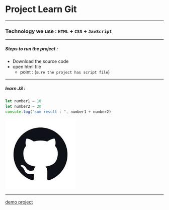 # Project Learn Git
___

### Technology we use : `HTML` + `CSS` + `JavScript`

___

##### Steps to run the project :
- Download the source code
- open html file
  - point : (`sure the project has script file`)

___

##### learn JS :
```javascript
let number1 = 10
let number2 = 20
console.log("sum result : ", number1 + number2)
```

![image github](./images.jpg)

___

[demo project]()